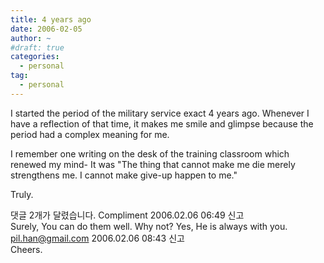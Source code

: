 ```yaml
---
title: 4 years ago
date: 2006-02-05
author: ~
#draft: true
categories:
  - personal
tag:
  - personal
---
```




I started the period of the military service exact 4 years ago.
Whenever I have a reflection of that time,
it makes me smile and glimpse because the period had a complex meaning for me.

I remember one writing on the desk of the training classroom which renewed my mind-
It was
"The thing that cannot make me die merely strengthens me.
I cannot make give-up happen to me."

Truly.


 댓글  2개가 달렸습니다.
Compliment 2006.02.06 06:49 신고   
Surely, You can do them well. Why not? Yes, He is always with you.
pil.han@gmail.com 2006.02.06 08:43 신고   
Cheers.





